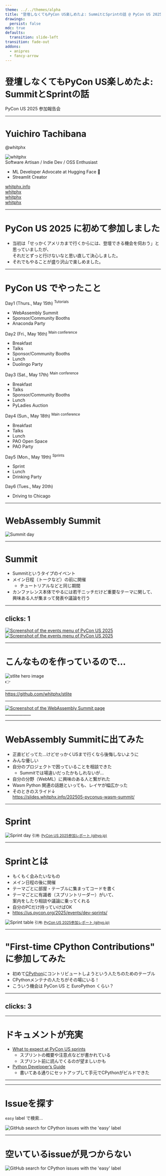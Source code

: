 ```yaml
---
theme: ../../themes/alpha
title: "登壇しなくてもPyCon US楽しめたよ: SummitとSprintの話 @ PyCon US 2025 参加報告会"
drawings:
  persist: false
mdc: true
defaults:
  transition: slide-left
transition: fade-out
addons:
  - anipres
  - fancy-arrow
---
```


<h1 text="5xl/20">
登壇しなくてもPyCon US楽しめたよ: SummitとSprintの話
</h1>

PyCon US 2025 参加報告会

---

<h1 text-4xl>Yuichiro Tachibana</h1>

@whitphx

<div absolute top-40 right-40>
<img src="https://avatars.githubusercontent.com/u/3135397?v=4" alt="whitphx" w="130px">
</div>

<div mt-8>
Software Artisan / Indie Dev / OSS Enthusiast
</div>

<div mt-4>

<v-clicks>

- ML Developer Advocate at <span v-mark.underline.yellow="1">Hugging Face</span> 🤗
- <span v-mark.underline.red="2">Streamlit</span> Creator

</v-clicks>

</div>

<div my-10 w-min flex="~ gap-1" items-center justify-center v-click>
  <div i-ri-user-3-line op50 ma text-2xl />
  <div><a href="https://whitphx.info/" target="_blank" class="border-none! font-300">whitphx.info</a></div>
  <div i-ri-github-line op50 ma text-2xl ml4/>
  <div><a href="https://github.com/whitphx" target="_blank" class="border-none! font-300">whitphx</a></div>
  <div i-ri-linkedin-line op50 ma text-2xl ml4/>
  <div><a href="https://www.linkedin.com/in/whitphx/" target="_blank" class="border-none! font-300">whitphx</a></div>
  <div i-ri-twitter-x-line op50 ma text-2xl ml4/>
  <div><a href="https://twitter.com/whitphx" target="_blank" class="border-none! font-300">whitphx</a></div>
</div>

---

# PyCon US 2025 に初めて参加しました

- 当初は「せっかくアメリカまで行くからには、登壇できる機会を伺おう」と思っていましたが、 \
  それだとずっと行けないなと思い直して決心しました。
- それでもやることが盛り沢山で楽しめました。

---

# PyCon US でやったこと

<div grid="~ cols-3" gap-2 text-sm pt-4>

<div border="~ sky/50 rounded-lg" from-sky:10 to-indigo:10 bg-gradient-to-br>
  <div flex gap-2 items-center bg-sky:10 px4 py2 rounded text-md>
    <span grow>
      Day1 (Thurs., May 15th)
    </span>
    <sup text-sky-500 bg-sky:15 my2 rounded text-md>Tutorials</sup>
  </div>

<div ml2 p2>

- <span v-mark.circle.red="1">WebAssembly Summit</span>
- Sponsor/Community Booths
- Anaconda Party

</div>
</div>

<div border="~ sky/50 rounded-lg" from-sky:10 to-indigo:10 bg-gradient-to-br>
  <div flex gap-2 items-center bg-sky:10 px4 py2 rounded text-md>
    <span grow>
      Day2 (Fri., May 16th)
    </span>
    <sup text-sky-500 bg-sky:15 my2 rounded text-md>Main conference</sup>
  </div>

<div ml2 p2>

- Breakfast
- Talks
- Sponsor/Community Booths
- Lunch
- Duolingo Party

</div>
</div>

<div border="~ sky/50 rounded-lg" from-sky:10 to-indigo:10 bg-gradient-to-br>
  <div flex gap-2 items-center bg-sky:10 px4 py2 rounded text-md>
    <span grow>
      Day3 (Sat., May 17th)
    </span>
    <sup text-sky-500 bg-sky:15 my2 rounded text-md>Main conference</sup>
  </div>

<div ml2 p2>

- Breakfast
- Talks
- Sponsor/Community Booths
- Lunch
- PyLadies Auction

</div>
</div>

<div border="~ sky/50 rounded-lg" from-sky:10 to-indigo:10 bg-gradient-to-br>
  <div flex gap-2 items-center bg-sky:10 px4 py2 rounded text-md>
    <span grow>
      Day4 (Sun., May 18th)
    </span>
    <sup text-sky-500 bg-sky:15 my2 rounded text-md>Main conference</sup>
  </div>

<div ml2 p2>

- Breakfast
- Talks
- Lunch
- PAO Open Space
- PAO Party

</div>
</div>

<div border="~ sky/50 rounded-lg" from-sky:10 to-indigo:10 bg-gradient-to-br>
  <div flex gap-2 items-center bg-sky:10 px4 py2 rounded text-md>
    <span grow>
      Day5 (Mon., May 19th)
    </span>
    <sup text-sky-500 bg-sky:15 my2 rounded text-md>Sprints</sup>
  </div>

<div ml2 p2>

- <span v-mark.circle.red="1">Sprint</span>
- Lunch
- Drinking Party

</div>
</div>

<div border="~ sky/50 rounded-lg" from-sky:10 to-indigo:10 bg-gradient-to-br>
  <div flex gap-2 items-center bg-sky:10 px4 py2 rounded text-md>
    <span grow>
      Day6 (Tues., May 20th)
    </span>
  </div>

<div ml2 p2>

- Driving to Chicago

</div>
</div>

</div>

<style>
  h3 {
    @apply text-base;
  }
</style>

---

# WebAssembly Summit

<img src="/PXL_20250515_131951533.jpg" alt="Summit day">

---

# Summit

- Summitというタイプのイベント
- メイン日程（トークなど）の前に開催
  - チュートリアルなどと同じ期間
- カンファレンス本体でやるには若干ニッチだけど重要なテーマに関して、 \
  興味ある人が集まって発表や議論を行う

---
clicks: 1
---

<a href="https://us.pycon.org/2025/" target="_blank" rel="noopener noreferrer">
<img v-if="$clicks === 0" src="/PyConUS2025_screenshot_event.png" alt="Screenshot of the events menu of PyCon US 2025">
<img v-if="$clicks !== 0" src="/PyConUS2025_screenshot_event_wasm_focus.png" alt="Screenshot of the events menu of PyCon US 2025">
</a>

---

# こんなものを作っているので…

<img src="/stlite-hero.png" alt="stlite hero image" h="85%" m="auto">

<div v-click="1" absolute top-105 left-100 text-5xl transform rotate-60>👉</div>
<div v-click="1" absolute top-116 left-100 text-2xl v-mark.circle.red="1" opacity-0>_______________________</div>

<div text-base flex justify-center>
<a href="https://github.com/whitphx/stlite" target="_blank" rel="noopener noreferrer">https://github.com/whitphx/stlite</a>
</div>

---

<a href="https://us.pycon.org/2025/events/webassembly-summit/" target="_blank" rel="noopener noreferrer">
<img src="/PyConUS2025_screenshot_wasm_summit.png" alt="Screenshot of the WebAssembly Summit page">
</a>

<div v-click absolute top-83 left-44.5 text-2xl v-mark.circle.red="1" opacity-0>_____________</div>

---

# WebAssembly Summitに出てみた

<v-clicks>

- 正直ビビってた…けどせっかくUSまで行くなら後悔しないように
- みんな優しい
- 自分のプロジェクトで困っていることを相談できた
  - Summitでは場違いだったかもしれないが…
- 自分の分野（WebML）に興味のある人と繋がれた
- Wasm Python 関連の話題といっても、レイヤが幅広かった
- そのときのスライド↓ \
  https://slides.whitphx.info/202505-pyconus-wasm-summit/

</v-clicks>

---

# Sprint

<img src="https://gihyo.jp/assets/images/article/2025/06/pycon-us-2025-03/019.png" alt="Sprint day" h-95>

<small text-xs opacity-80>
引用: <a href="https://gihyo.jp/article/2025/06/pycon-us-2025-03#gh3Cv4MSFz" target="_blank" rel="noopener noreferrer">PyCon US 2025参加レポート (gihyo.jp)</a>
</small>

---

# Sprintとは

<div flex="~ row" gap-4>

<div>

- もくもく会みたいなもの
- メイン日程の後に開催
- テーマごとに部屋・テーブルに集まってコードを書く
- テーマごとに有識者（スプリントリーダー）がいて、 \
  案内をしたり相談や議論に乗ってくれる
- 自分のPCだけ持っていけばOK
- https://us.pycon.org/2025/events/dev-sprints/

</div>

<div w="25%">

<img src="https://gihyo.jp/assets/images/article/2025/06/pycon-us-2025-03/018.png" alt="Sprint table" h="90%">

<small text-xs opacity-80>
引用: <a href="https://gihyo.jp/article/2025/06/pycon-us-2025-03#gh3Cv4MSFz" target="_blank" rel="noopener noreferrer">PyCon US 2025参加レポート (gihyo.jp)</a>
</small>

</div>

</div>

---

# "First-time CPython Contributions" に参加してみた

- 初めて[CPython](https://github.com/python/cpython/)にコントリビュートしようという人たちのためのテーブル
- CPythonメンテナの人たちがその場にいる！
- こういう機会は PyCon US と EuroPython くらい？

---
clicks: 3
---

<SlidevAnipres id="sprint-intro" excalidraw-like-font />

---

# ドキュメントが充実

- [What to expect at PyCon US sprints](https://pycon.blogspot.com/2025/04/pyconus-sprints.html)
  - スプリントの概要や注意点などが書かれている
  - スプリント前に読んでくるのが望ましいかも
- [Python Developer’s Guide](https://devguide.python.org/)
  - 書いてある通りにセットアップして手元でCPythonがビルドできた

---

<SlidevAnipres id="sprint-intro" excalidraw-like-font :offset="3" />

---

# Issueを探す

`easy` label で検索...

<img src="/github_cpython_easy_label.png" alt="GitHub search for CPython issues with the 'easy' label">

---

# 空いているissueが見つからない

<img src="/github_cpython_easy_label_list.png" alt="GitHub search for CPython issues with the 'easy' label" w="100%">

<svg v-click absolute top-0 left-0 width="100%" height="100%">
  <rect x="765" y="100" width="100" height="450" stroke="red" stroke-width="5" fill="none" rx="20" ry="20" />
</svg>

---

# `easy` label 以外も見てみる…
- <span flex items-center>Open issueで7000件以上ある <span inline-block> <img src="/github_cpython_issue_num.png" alt="GitHub search for CPython issues with the 'easy' label" h-10> </span></span>
- `easy` が付いている issue は、（ `docs` を除けば） `topic-repl` が多い気がするな
- `topic-repl` で検索してみるか

---

# これとかどうだろう

<a href="https://github.com/python/cpython/issues/127960" target="_blank" rel="noopener noreferrer">
<img src="/github_target_issue.png" alt="GitHub issue" w="100%">
</a>

---

# 再現するぞ

<div>
手元でビルドした最新のrevisionで再現する
</div>

<div v-click>
→（少し問題のアタリをつけてから）やりますと宣言

<img src="/github_issue_my_comment.png" alt="My comment on the GitHub issue" w="100%">
</div>

---

# 直してみる

```diff
diff --git a/Lib/_pyrepl/main.py b/Lib/_pyrepl/main.py
index a6f824dcc4a..71f60790d6b 100644
--- a/Lib/_pyrepl/main.py
+++ b/Lib/_pyrepl/main.py
@@ -35,6 +35,7 @@ def interactive_console(mainmodule=None, quiet=False, pythonstartup=False):
         import __main__
         namespace = __main__.__dict__
         namespace.pop("__pyrepl_interactive_console", None)
+        namespace.pop("__module__", None)

     # sys._baserepl() above does this internally, we do it here
     startup_path = os.getenv("PYTHONSTARTUP")
```

<div v-click>
Issueの指摘事項は直ってるけど…
</div>

<div v-click>
こんなのでいいのか？🤔
場当たり的すぎん？
</div>

---

# より一貫性のある実装を模索…

<v-click>

```diff {*|23-24|54-62|*}{maxHeight:'70%'}
diff --git a/Lib/_pyrepl/main.py b/Lib/_pyrepl/main.py
index a6f824dcc4..447eb1e551 100644
--- a/Lib/_pyrepl/main.py
+++ b/Lib/_pyrepl/main.py
@@ -1,6 +1,7 @@
 import errno
 import os
 import sys
+import types


 CAN_USE_PYREPL: bool
@@ -29,12 +30,10 @@ def interactive_console(mainmodule=None, quiet=False, pythonstartup=False):
             print(FAIL_REASON, file=sys.stderr)
         return sys._baserepl()

-    if mainmodule:
-        namespace = mainmodule.__dict__
-    else:
-        import __main__
-        namespace = __main__.__dict__
-        namespace.pop("__pyrepl_interactive_console", None)
+    if not mainmodule:
+        mainmodule = types.ModuleType("__main__")
+
+    namespace = mainmodule.__dict__

     # sys._baserepl() above does this internally, we do it here
     startup_path = os.getenv("PYTHONSTARTUP")
diff --git a/Modules/main.c b/Modules/main.c
index 2be194bdad..5996f461d3 100644
--- a/Modules/main.c
+++ b/Modules/main.c
@@ -269,13 +269,14 @@ pymain_run_command(wchar_t *command)


 static int
-pymain_start_pyrepl_no_main(void)
+pymain_start_pyrepl(void)
 {
     int res = 0;
     PyObject *console = NULL;
     PyObject *empty_tuple = NULL;
     PyObject *kwargs = NULL;
     PyObject *console_result = NULL;
+    PyObject *main_module = NULL;

     PyObject *pyrepl = PyImport_ImportModule("_pyrepl.main");
     if (pyrepl == NULL) {
@@ -299,7 +300,16 @@ pymain_start_pyrepl_no_main(void)
         res = pymain_exit_err_print();
         goto done;
     }
+    main_module = PyImport_AddModuleRef("__main__");
+    if (main_module == NULL) {
+        res = pymain_exit_err_print();
+        goto done;
+    }
     if (!PyDict_SetItemString(kwargs, "pythonstartup", _PyLong_GetOne())) {
+        if (PyDict_SetItemString(kwargs, "mainmodule", main_module) < 0) {
+            res = pymain_exit_err_print();
+            goto done;
+        }
         console_result = PyObject_Call(console, empty_tuple, kwargs);
         if (console_result == NULL) {
             res = pymain_exit_err_print();
@@ -311,6 +321,7 @@ pymain_start_pyrepl_no_main(void)
     Py_XDECREF(empty_tuple);
     Py_XDECREF(console);
     Py_XDECREF(pyrepl);
+    Py_XDECREF(main_module);
     return res;
 }

@@ -595,7 +606,7 @@ pymain_repl(PyConfig *config, int *exitcode)
         *exitcode = (run != 0);
         return;
     }
-    int run = pymain_start_pyrepl_no_main();
+    int run = pymain_start_pyrepl();
     *exitcode = (run != 0);
     return;
 }
```

</v-click>

<v-clicks text-base at="2">

- 今までやってない手法だし
- Cのコードにまで手を出しているし
- そもそも量が多いし

</v-clicks>

---

<SlidevAnipres id="ask-pablo" excalidraw-like-font />

---

<div flex="~ row" justify-center items-center gap-4 mt-8>

<div inline-flex flex="~ col" justify-center items-center>
<img src="https://avatars.githubusercontent.com/u/11718525?v=4" alt="Pablo Galindo Salgado" w="100px">
Pablo
</div>

<div grow>

<v-clicks depth="2">

- エッジケース寄りのissueなので、あまり頑張っても労力に見合った成果にはならないかもしれない
  - 現状を仕様としてしまってもよい
- 実装を頑張るならそれも良し。 \
  実装方針は支持できるし、レビューするのも問題ない

</v-clicks>

</div>

</div>


<div v-click flex="~ row" justify-center items-center gap-4 mt-8>

<div inline-flex flex="~ col" justify-center items-center>
<img src="https://avatars.githubusercontent.com/u/3135397?v=4" alt="whitphx" w="100px">
whitphx
</div>

<div grow>
とりあえず頑張ってみよう

（ダメなら過程をコメントに残して撤退しよう）
</div>

</div>

---

# もくもく…

<img src="/github_whitphx_day1_late_commits.png" alt="whitphx's late commits" w="100%">

---

<div mt-8>

テストが落ちるな🤔

仕様としてテストで保証してある挙動を変えちゃったみたいだな…

</div>

<div v-click flex="~ row" justify-center items-center gap-4 mt-8>

<div inline-flex flex="~ col" justify-center items-center>
<img src="https://avatars.githubusercontent.com/u/55281?v=4" alt="Łukasz Langa" w="100px">
Łukasz
</div>

<div grow>
そのテスト消した
</div>

</div>

<div v-click mt-8>
<a href="https://github.com/python/cpython/pull/134275/commits/2e21fb58926504c7049ae3e791636929d369271a" target="_blank" rel="noopener noreferrer">
<img src="/github_lukas_deleted_test.png" alt="Łukasz deleted test" w="100%">
<!-- <img src="/github_lukas_deleted_test_detail.png" alt="Łukasz deleted test" w="100%"> -->
</a>
</div>

---

<div flex="~ row" justify-center items-center gap-4 mt-8>

<div inline-flex flex="~ col" justify-center items-center>
<img src="https://avatars.githubusercontent.com/u/3135397?v=4" alt="whitphx" w="100px">
whitphx
</div>

<div grow>
そもそもこのデザイン変更どう思う？
</div>

</div>


<div v-click flex="~ row" justify-center items-center gap-4 mt-8>

<div inline-flex flex="~ col" justify-center items-center>
<img src="https://avatars.githubusercontent.com/u/55281?v=4" alt="Łukasz Langa" w="100px">
Łukasz
</div>

<div grow>
いいと思う
</div>

</div>

<div v-click mt-8>
<a href="https://github.com/python/cpython/issues/127960#issuecomment-2898928699" target="_blank" rel="noopener noreferrer">
<img src="/github_whitphx_question.png" alt="whitphx asked a question" w="100%">
</a>
</div>

---

<div flex="~ row" justify-center items-center gap-4 mt-8>

<div inline-flex flex="~ col" justify-center items-center>
<img src="https://avatars.githubusercontent.com/u/8739637?v=4" alt="Tomas R." w="100px">
Tomas
</div>

<div grow>
この機能にも影響あるから見たほうがいいよ
</div>

</div>

<div v-click mt-8>
<a href="https://github.com/python/cpython/pull/134275#issuecomment-2898549965" target="_blank" rel="noopener noreferrer">
<img src="/github_tomas_discussion.png" alt="Tomas pointed out a good point" w="100%">
</a>
</div>

---

# 修正…

<img src="/github_last_commits.png" alt="whitphx's last commits in the PR" w="100%">

---

# マージされた！

<img src="/github_merged.png" alt="Tomas merged the PR" w="100%">

---

# Sprint の感想

<v-clicks>

- コントリビュートしたコードがマージされた。嬉しい！
  - Python 3.13からの新しいREPLの一部に自分のコードが入った \
    （自分のコードがリリースに含まれるのは3.14から）
- CPythonへの初貢献を手助けしてくれる場がある
  - コア開発者の人たちに気兼ねなくすぐ相談できる
- コア開発者の人たちが親切
  - なんなら向こうから議論に入ってきてくれた
- 今はAIがあるので、飛び込むハードルは下がっているかも
  - e.g. コードを読まずにAIに聞いてプロジェクトの構造を把握

</v-clicks>

---

# まとめ

- PyCon USはコンテンツがたくさんあって楽しめました
- この発表ではSummitとSprintについてだけ紹介しました
  - この2つだけでもかなり密度が高かったです
